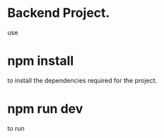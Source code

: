 # Backend Project.

use 
# npm install 
to install the dependencies required for the project.
# npm run dev
to run